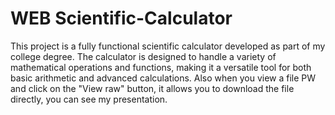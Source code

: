 # WEB Scientific-Calculator
This project is a fully functional scientific calculator developed as part of my college degree. The calculator is designed to handle a variety of mathematical operations and functions, making it a versatile tool for both basic arithmetic and advanced calculations. Also when you view a file PW and click on the "View raw" button, it allows you to download the file directly, you can see my presentation.
